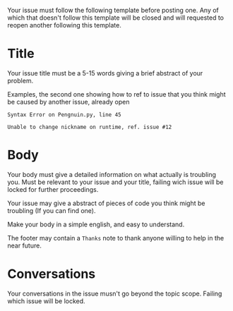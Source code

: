 Your issue must follow the following template before posting one. Any of which that doesn't follow this template will be closed and will requested to reopen another following this template.

# Title
Your issue title must be a 5-15 words giving a brief abstract of your problem.

Examples, the second one showing how to ref to issue that you think might be caused by another issue, already open
```
Syntax Error on Pengnuin.py, line 45

Unable to change nickname on runtime, ref. issue #12
```

# Body
Your body must give a detailed information on what actually is troubling you. Must be relevant to your issue and your title, failing wich issue will be locked for further proceedings.

Your issue may give a abstract of pieces of code you think might be troubling (If you can find one).

Make your body in a simple english, and easy to understand.

The footer may contain a `Thanks` note to thank anyone willing to help in the near future.

# Conversations
Your conversations in the issue musn't go beyond the topic scope. Failing which issue will be locked.
